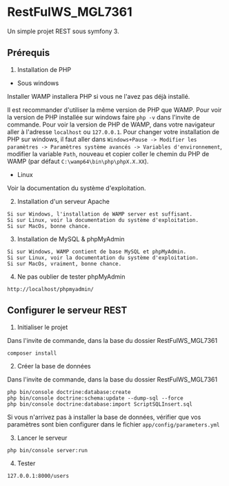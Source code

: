 RestFulWS_MGL7361
========

Un simple projet REST sous symfony 3.

## Prérequis

1. Installation de PHP
  * Sous windows

Installer WAMP installera PHP si vous ne l'avez pas déjà installé.

Il est recommander d'utiliser la même version de PHP que WAMP. Pour voir la version de PHP installée sur windows faire `php -v` dans l'invite de commande. Pour voir la version de PHP de WAMP, dans votre navigateur aller à l'adresse `localhost` ou `127.0.0.1`. Pour changer votre installation de PHP sur windows, il faut aller dans `Windows+Pause -> Modifier les paramètres -> Paramètres système avancés -> Variables d'environnement`, modifier la variable `Path`, nouveau et copier coller le chemin du PHP de WAMP (par défaut `C:\wamp64\bin\php\phpX.X.XX`).

  * Linux

Voir la documentation du système d'exploitation.

2. Installation d'un serveur Apache
```
Si sur Windows, l'installation de WAMP server est suffisant.
Si sur Linux, voir la documentation du système d'exploitation.
Si sur MacOs, bonne chance.
```

3. Installation de MySQL & phpMyAdmin
```
Si sur Windows, WAMP contient de base MySQL et phpMyAdmin.
Si sur Linux, voir la documentation du système d'exploitation.
Si sur MacOs, vraiment, bonne chance.
```

4. Ne pas oublier de tester phpMyAdmin
```
http://localhost/phpmyadmin/
```

## Configurer le serveur REST

1. Initialiser le projet

Dans l'invite de commande, dans la base du dossier RestFulWS_MGL7361
```
composer install
```

2. Créer la base de données

Dans l'invite de commande, dans la base du dossier RestFulWS_MGL7361
```
php bin/console doctrine:database:create
php bin/console doctrine:schema:update --dump-sql --force
php bin/console doctrine:database:import ScriptSQLInsert.sql
```

Si vous n'arrivez pas à installer la base de données, vérifier que vos paramètres sont bien configurer dans le fichier `app/config/parameters.yml`

3. Lancer le serveur
```
php bin/console server:run
```

4. Tester
```
127.0.0.1:8000/users
```
